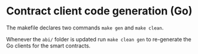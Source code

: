 # Contract client code generation (Go)

The makefile declares two commands `make gen` and `make clean`.

Whenever the `abi/` folder is updated run `make clean gen` to re-generate the Go clients for the smart contracts.
